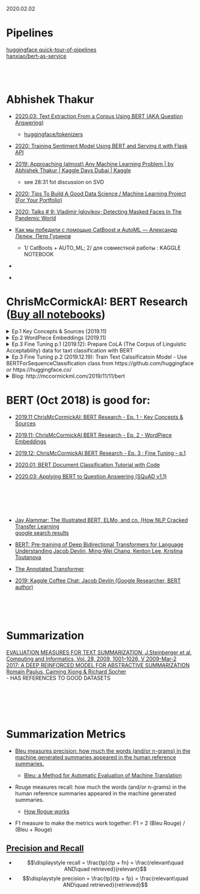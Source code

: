 2020.02.02

# Pipelines
[huggingface quick-tour-of-pipelines](https://github.com/huggingface/transformers#quick-tour-of-pipelines)<br>
[hanxiao/bert-as-service](https://github.com/hanxiao/bert-as-service)<br>
[]()<br>
[]()<br>
[]()<br>

# Abhishek Thakur
- [2020.03: Text Extraction From a Corpus Using BERT (AKA Question Answering)](https://www.youtube.com/watch?v=XaQ0CBlQ4cY)<br>
    - [huggingface/tokenizers](https://github.com/huggingface/tokenizers)<br>

- [2020: Training Sentiment Model Using BERT and Serving it with Flask API](https://www.youtube.com/watch?v=hinZO--TEk4)<br>
- [2019: Approaching (almost) Any Machine Learning Problem | by Abhishek Thakur | Kaggle Days Dubai | Kaggle](https://www.youtube.com/watch?v=uWVR_axaVwk)<br>
    - see 28:31 fot discussion on SVD<br>
- [2020: Tips To Build A Good Data Science / Machine Learning Project (For Your Portfolio)](https://www.youtube.com/watch?v=_DFIPvNXvJk)<br>
- [2020: Talks # 9: Vladimir Iglovikov; Detecting Masked Faces In The Pandemic World](https://www.youtube.com/watch?v=VAg8pMJRbgA&t=698s)<br>
- [Как мы победили с помощью CatBoost и AutoML — Александр Лелюк, Петр Гуринов](https://www.youtube.com/watch?v=cTnWvYJJRCY)<br>
    - 1/ CatBoots + AUTO_ML;   2/ для совместной работы : KAGGLE NOTEBOOK <br>
- []()<br>
- []()<br>

# ChrisMcCormickAI: BERT Research ([Buy all notebooks](https://www.chrismccormick.ai/offers/cEGFXP2Z/checkout))
<details>
  <summary> Ep.1 Key Concepts & Sources (2019.11)<br>    </summary>
    - https://www.youtube.com/watch?v=FKlPCK1uFrc&list=PLam9sigHPGwOBuH4_4fr-XvDbe5uneaf6 <br>
    - BERT <- Transformer <- [LSTM w/ Attention] <- [Encoder/Decoder + Bi-LSTM] <- [RNN + LSTM]<br>
    - Bogus tasks: (1) Masked Language Model, (2) Next Sentence Prediction
</details>

<details>
  <summary> Ep.2 WordPiece Embeddings (2019.11)<br>    </summary>
    - https://www.youtube.com/watch?v=zJW57aCBCTk&list=PLam9sigHPGwOBuH4_4fr-XvDbe5uneaf6&index=2 <br>
    - BERT vocab sz = 30k, words are embedded into R^768<br>
    - Instead of working with sequence of words BERT works with sequence of embeddings.<br>
    - individual values inside feature vectors do not matter - relative proximity of vectors matters<br>
    - word piece model: (1) "embedding" = "em" "##bed" "##ding". BERT get 3 tokens (subwords) out of 1 word, (2)'kroxldyphivc' -> k-##ro-##x-##ld-##yp-##hi-##vc,  (3) bedding -> bed-##ding<br>
    - Vocab: 1=[PAD], 101=[UNK], 102=[CLS], 103=[SEP], 104=[MASK], 1000=!, 1001=\", 7607=##mus, 7613=1873<br>
</details>   
    
<details>
  <summary> Ep.3 Fine Tuning p.1 (2019.12): Prepare CoLA (The Corpus of Linguistic Acceptability) data for taxt classification with BERT    
    <br>    </summary>
    - https://www.youtube.com/watch?v=zJW57aCBCTk&list=PLam9sigHPGwOBuH4_4fr-XvDbe5uneaf6&index=3 <br>
    - Pros-0 of Fine Tuning: (1) Quick Development, (2) Less Data needed, (3) Better results <br>
    - Pros-1: Good for: Text Classification, Named Entoty Recognition (NER), POS Tagging, Question + Answering part of text <br>
    - Con-0: Not good for: Language modeling, Translation, Text generation<br>
    - Con-1: BERT is a very large model: 109M weights = 109*10^6*4(Bytes)/1024/1024 = 416 MBytes (Embedding layer: 24M weights, 12 layers of Transformers=12*7M=84M)<br>
    - Con-2: Slow to train, eg 10k sentence classifications with 4 epochs on GPU at colab takes ~ 10 mins <br>
    - Con-3: Slow inferencing - challenge for production deployment <br>
    - Con-4: Domain Specific Language <br>
    - code is from https://github.com/huggingface/transformers/blob/6695450a23545bc9d5416f39ab39609c7811c653/examples/text-classification/README.md <br>
    - TF2   code: https://github.com/huggingface/transformers/blob/master/examples/text-classification/run_tf_glue.py<br>
    - Torch code: https://github.com/huggingface/transformers/blob/master/examples/text-classification/run_glue.py<br>
    - CoLA DATA SET: https://nyu-mll.github.io/CoLA/<br>
    - Sec 3: TOKENIZE, FORMATTING (Special Tokens, Attention Mask), SEQUENCES->IDs, PADDING_n_TRUNCATING, ATTENTION_MASKS, 
  TRAIN_VALIDATION_SPLIT, CONVERT_2_PyTorch_DataType<br>
    - The ATTENTION_MASKS simply makes it explicit which tokens are actual words versus which are padding.<br>
</details>
    
<details>
  <summary> Ep.3 Fine Tuning p.2 (2019.12.19): Train Text Calssificatoin Model - Use BERTForSequenceClassification class from https://github.com/huggingface or https://huggingface.co/
    <br>    </summary>
    - VIDEO: https://www.youtube.com/watch?v=Hnvb9b7a_Ps <br>
    - CODE: https://colab.research.google.com/github/ftk1000/BERT_demos/blob/master/BERT_Fine_Tuning_Sentence_Classification.ipynb#scrollTo=GLs72DuMODJO<br>
    - Sec 3: TOKENIZE, FORMATTING (Special Tokens, Attention Mask), SEQUENCES->IDs, PADDING_n_TRUNCATING, ATTENTION_MASKS, TRAIN_VALIDATION_SPLIT, CONVERT_2_PyTorch_DataType<br>
    - Sec 4: BERTForSequenceClassification, OPTIMIZER n LearningRateScheduler, TrainingLoop<br>
    - model.train(), model.eval() sets flags<br>
    - model(..., labels) outputs LOSS, model(...) w/o labels outputs logits<br>
    - model() always returns a tuple [] : loss = output[0] <br>
    - loss.backward()   : calculates gradients <br>
    - model(), opimizer(), and scheduler() are referencing each other : during the initialization of optimizer() we pass to it model.parameters, etc <br>
    - perf metric for this task = Mathew correlation coef [-1,1]. It is used because the original data set is unbalanced.<br> 
</details>
    
<details>
  <summary> Blog: http://mccormickml.com/2019/11/11/bert <br>    </summary>
    - http://mccormickml.com/2019/11/11/bert-research-ep-1-key-concepts-and-sources/ <br>
    - BERT was trained on two “fake tasks”: “Masked Word Prediction” and “Next Sentence Prediction”. <br>
    - As a byproduct of learning to do these tasks, it develops the ability to make sense of human language. <br>
    - Once the training is finished, we strip off the final layer(s) of the model which were specific to the fake task, and then apply BERT to the tasks that we actually care about. <br>
    - coming up with these two “fake tasks” is the real innovation of BERT–otherwise it’s just a large stack of Transformers, which had already been around.<br>
    - another key contribution might be Google researchers having the text data, compute resources, and audacity to train such a huge model<br>
</details>
    


# BERT (Oct 2018) is good for: 
- [2019.11 ChrisMcCormickAI: BERT Research - Ep. 1 - Key Concepts & Sources](https://www.youtube.com/watch?v=FKlPCK1uFrc&list=PLam9sigHPGwOBuH4_4fr-XvDbe5uneaf6)<br>
- [2019.11: ChrisMcCormickAI BERT Research - Ep. 2 - WordPiece Embeddings](https://www.youtube.com/watch?v=zJW57aCBCTk&list=PLam9sigHPGwOBuH4_4fr-XvDbe5uneaf6&index=2)<br>
- [2019.12: ChrisMcCormickAI BERT Research - Ep. 3 : Fine Tuning - p.1](https://www.youtube.com/watch?v=x66kkDnbzi4&list=PLam9sigHPGwOBuH4_4fr-XvDbe5uneaf6&index=3)<br>
- [2020.01: BERT Document Classification Tutorial with Code](https://www.youtube.com/watch?v=_eSGWNqKeeY)<br>
- [2020.03: Applying BERT to Question Answering (SQuAD v1.1)](https://www.youtube.com/watch?v=l8ZYCvgGu0o&feature=youtu.be)<br>
[]()<br>
[]()<br>
[]()<br>
[]()<br>
[]()<br>

    
- [Jay Alammar: The Illustrated BERT, ELMo, and co. (How NLP Cracked Transfer Learning](http://jalammar.github.io/illustrated-bert/)<br>
[google search results](https://www.google.com/search?q=BERT+and+other+transformers&rlz=1C1GCEA_enUS800US800&oq=bert&aqs=chrome.2.69i57j0j69i59j46l2j69i64l3.5639j0j7&sourceid=chrome&ie=UTF-8)<br>
- [BERT: Pre-training of Deep Bidirectional Transformers for Language Understanding
Jacob Devlin, Ming-Wei Chang, Kenton Lee, Kristina Toutanova](https://arxiv.org/abs/1810.04805)<br>
- [The Annotated Transformer](https://nlp.seas.harvard.edu/2018/04/03/attention.html)<br>
- [2019: Kaggle Coffee Chat: Jacob Devlin (Google Researcher, BERT author)](https://www.youtube.com/watch?v=u91645MFytY)<br>


[]()<br>
[]()<br>
[]()<br>

# Summarization
[EVALUATION MEASURES FOR TEXT SUMMARIZATION, J.Steinberger et al, Computing and Informatics, Vol. 28, 2009, 1001–1026, V 2009-Mar-2 ](http://www.cai.sk/ojs/index.php/cai/article/viewFile/37/24)<br>
[2017: A DEEP REINFORCED MODEL FOR ABSTRACTIVE SUMMARIZATION Romain Paulus, Caiming Xiong & Richard Socher](https://arxiv.org/pdf/1705.04304.pdf)<br> 
          - HAS REFERENCES TO GOOD DATASETS
[]()<br>
[]()<br>
[]()<br>
[]()<br>
[]()<br>
[]()<br>

# Summarization Metrics

* [Bleu measures precision: how much the words (and/or n-grams) in the machine generated summaries appeared in the human reference summaries.](https://stackoverflow.com/questions/38045290/text-summarization-evaluation-bleu-vs-rouge)
   - [Bleu: a Method for Automatic Evaluation of Machine Translation](http://www1.cs.columbia.edu/nlp/sgd/bleu.pdf)

* Rouge measures recall: how much the words (and/or n-grams) in the human reference summaries appeared in the machine generated summaries.
  - [How Rogue works](http://text-analytics101.rxnlp.com/2017/01/how-rouge-works-for-evaluation-of.html)
* F1 measure to make the metrics work together: F1 = 2  (Bleu  Rouge) / (Bleu + Rouge)

## [Precision and Recall](https://en.wikipedia.org/wiki/Precision_and_recall)
   - $$\displaystyle  recall = \frac{tp}{tp + fn}  = \frac{relevant\quad AND\quad retrieved}{relevant}$$
   - $$\displaystyle  precision = \frac{tp}{tp + fp} = \frac{relevant\quad AND\quad retrieved}{retrieved}$$


